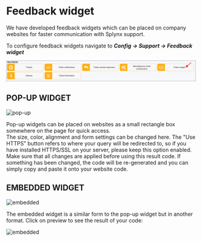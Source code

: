 Feedback widget
=============
We have developed feedback widgets which can be placed on company websites for faster communication with Splynx support.

To configure feedback widgets navigate to **_Config -> Support -> Feedback widget_**

![feedback icon](icon.png)

## POP-UP WIDGET

![pop-up](pop_up_widget.png)

Pop-up widgets can be placed on websites as a small rectangle box somewhere on the page for quick access.<br>
The size, color, alignment and form settings can be changed here. The "Use HTTPS" button refers to where your query will be redirected to, so if you have installed HTTPS/SSL on your server, please keep this option enabled.<br>
Make sure that all changes are applied before using this result code. If something has been changed, the code will be re-generated and you can simply copy and paste it onto your website code.

## EMBEDDED WIDGET

![embedded](emb_widget.png)

The embedded widget is a similar form to the pop-up widget but in another format. Click on preview to see the result of your code:

![embedded](emb_widget_preview.png)
